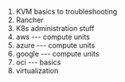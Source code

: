 1. KVM basics to troubleshooting
2. Rancher
3. K8s administration stuff
4. aws --- compute units
5. azure --- compute units
7. google --- compute units
8. oci --- basics
9. virtualization